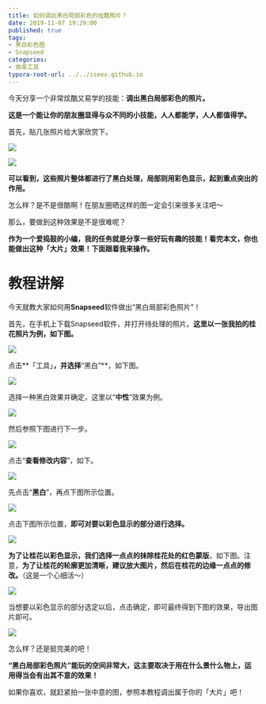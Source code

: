 ```yaml
---
title: 如何调出黑白局部彩色的炫酷照片？
date: 2019-11-07 19:29:00
published: true
tags:
- 黑白彩色图
- Snapseed
categories:
- 效率工具
typora-root-url: ../../iseex.github.io
---
```


今天分享一个非常炫酷又易学的技能：**调出黑白局部彩色的照片。**

**这是一个能让你的朋友圈显得与众不同的小技能，人人都能学，人人都值得学。**

首先，贴几张照片给大家欣赏下。

![](/assets/images/posts/Tools/example-2.jpg)

![](/assets/images/posts/Tools/example-1.jpg)

**可以看到，这些照片整体都进行了黑白处理，局部则用彩色显示，起到重点突出的作用。**

怎么样？是不是很酷啊！在朋友圈晒这样的图一定会引来很多关注吧～

那么，要做到这种效果是不是很难呢？

**作为一个爱捣鼓的小编，我的任务就是分享一些好玩有趣的技能！看完本文，你也能做出这种「大片」效果！下面跟着我来操作。**

# 教程讲解

今天就教大家如何用**Snapseed**软件做出“黑白局部彩色照片”！

首先，在手机上下载Snapseed软件，并打开待处理的照片。**这里以一张我拍的桂花照片为例，如下图。**

![](/assets/images/posts/Tools/open-photo.jpg)

点击**「工具」**，并选择**“黑白”**，如下图。

![](/assets/images/posts/Tools/tools-gray.jpg)

选择一种黑白效果并确定，这里以“**中性**”效果为例。

![](/assets/images/posts/Tools/mode-select.jpg)

然后参照下图进行下一步。

![](/assets/images/posts/Tools/edit.jpg)

点击“**查看修改内容**”，如下。

![](/assets/images/posts/Tools/edit-2.jpg)

先点击“**黑白**”，再点下图所示位置。

![](/assets/images/posts/Tools/edit-3.jpg)

点击下图所示位置，**即可对要以彩色显示的部分进行选择。**

![](/assets/images/posts/Tools/edit-4.jpg)

**为了让桂花以彩色显示，我们选择一点点的抹除桂花处的红色蒙版**，如下图。注意，**为了让桂花的轮廓更加清晰，建议放大图片，然后在桂花的边缘一点点的修改。**（这是一个心细活～）

![](/assets/images/posts/Tools/edit-5.jpg)

当想要以彩色显示的部分选定以后，点击确定，即可最终得到下图的效果，导出图片即可。

![](/assets/images/posts/Tools/finished-photo.jpg)

怎么样？还是挺完美的吧！

**“黑白局部彩色照片”能玩的空间非常大，这主要取决于用在什么景什么物上，运用得当会有出其不意的效果！**

如果你喜欢，就赶紧拍一张中意的图，参照本教程调出属于你的「大片」吧！